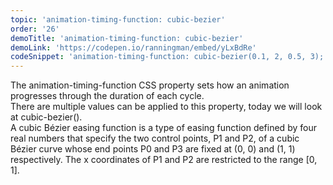 ```yaml
---
topic: 'animation-timing-function: cubic-bezier'
order: '26'
demoTitle: 'animation-timing-function: cubic-bezier'
demoLink: 'https://codepen.io/ranningman/embed/yLxBdRe'
codeSnippet: 'animation-timing-function: cubic-bezier(0.1, 2, 0.5, 3);'
---
```


The animation-timing-function CSS property sets how an animation progresses through the duration of each cycle.  
There are multiple values can be applied to this property, today we will look at cubic-bezier().  
A cubic Bézier easing function is a type of easing function defined by four real numbers that specify the two control points, P1 and P2, of a cubic Bézier curve whose end points P0 and P3 are fixed at (0, 0) and (1, 1) respectively. The x coordinates of P1 and P2 are restricted to the range [0, 1].
